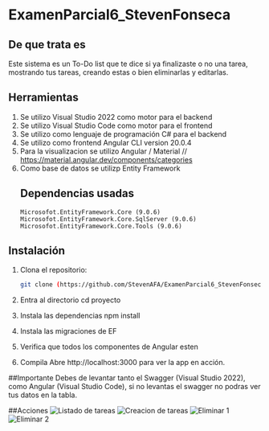 # ExamenParcial6_StevenFonseca

## De que trata es
Este sistema es un To-Do list que te dice si ya finalizaste o no una tarea, mostrando tus tareas, creando estas o bien eliminarlas y editarlas.

## Herramientas
1. Se utilizo Visual Studio 2022 como motor para el backend
2. Se utilizo Visual Studio Code como motor para el frontend
3. Se utilizo como lenguaje de programación C# para el backend
4. Se utilizo como frontend Angular CLI version 20.0.4
5. Para la visualizacion se utilizo Angular / Material // https://material.angular.dev/components/categories
6. Como base de datos se utilizp Entity Framework
   ## Dependencias usadas
       Microsofot.EntityFramework.Core (9.0.6)
       Microsofot.EntityFramework.Core.SqlServer (9.0.6)
       Microsofot.EntityFramework.Core.Tools (9.0.6)
   
## Instalación
1. Clona el repositorio:
   ```bash
   git clone (https://github.com/StevenAFA/ExamenParcial6_StevenFonseca)
   
2. Entra al directorio
    cd proyecto
   
4. Instala las dependencias
     npm install

5. Instala las migraciones de EF

6. Verifica que todos los componentes de Angular esten

7. Compila
    Abre http://localhost:3000 para ver la app en acción.
   
##Importante
Debes de levantar tanto el Swagger (Visual Studio 2022), como Angular (Visual Studio Code), si no levantas el swagger no podras ver tus datos en la tabla.

##Acciones
   ![Listado de tareas](https://github.com/user-attachments/assets/74d442e3-27c9-4cda-913e-d8cfb46aafad)
   ![Creacion de tareas](https://github.com/user-attachments/assets/b4f32a35-c5eb-4922-83cd-c23c3aba3f9a)
   ![Eliminar 1](https://github.com/user-attachments/assets/4dd52c82-e1f4-4eb9-a071-5aed2ed220fe)
   ![Eliminar 2](https://github.com/user-attachments/assets/0b45bb21-b15e-4362-8ed1-a26d76dfabdd)
  
